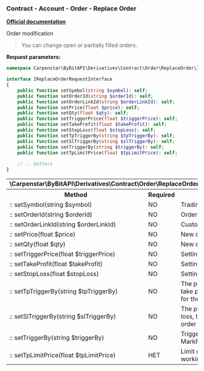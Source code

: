 ### Contract - Account - Order - Replace Order
<b>[Official documentation](https://bybit-exchange.github.io/docs/derivatives/contract/replace-order)</b>
<p>Order modification</p>

> You can change open or partially filled orders.

<p><b>Request parameters:</b></p>

```php
namespace Carpenstar\ByBitAPI\Derivatives\Contract\Order\ReplaceOrder\Interfaces;

interface IReplaceOrderRequestInterface
{
    public function setSymbol(string $symbol): self;
    public function setOrderId(string $orderId): self;
    public function setOrderLinkId(string $orderLinkId): self;
    public function setPrice(float $price): self;
    public function setQty(float $qty): self;
    public function setTriggerPrice(float $triggerPrice): self;
    public function setTakeProfit(float $takeProfit): self;
    public function setStopLoss(float $stopLoss): self;
    public function setTpTriggerBy(string $tpTriggerBy): self;
    public function setSlTriggerBy(string $slTriggerBy): self;
    public function setTriggerBy(string $triggerBy): self;
    public function setTpLimitPrice(float $tpLimitPrice): self;
    
    // .. Getters
}
```

<table style="width: 100%">
  <tr>
    <td colspan="3" style="text-align: left">
      <b>\Carpenstar\ByBitAPI\Derivatives\Contract\Order\ReplaceOrder\Interfaces\IReplaceOrderRequestInterface</b>
    </td>
  </tr>
  <tr>
    <th style="width: 45%; text-align: center">Method</th>
    <th style="width: 5%; text-align: center">Required</th>
    <th style="width: 50%; text-align: center">Description</th>
  </tr>
  <tr>
    <td>:: setSymbol(string $symbol)</td>
    <td>NO</td>
    <td> Trading pair </td>
  </tr>
  <tr>
    <td>:: setOrderId(string $orderId)</td>
    <td>NO</td>
    <td>Order ID</td>
  </tr>
  <tr>
    <td>:: setOrderLinkId(string $orderLinkId)</td>
    <td>NO</td>
    <td>Custom order ID</td>
  </tr>
  <tr>
    <td>:: setPrice(float $price)</td>
    <td>NO</td>
    <td> New order price </td>
  </tr>
  <tr>
    <td>:: setQty(float $qty)</td>
    <td>NO</td>
    <td>
      New order quantity
    </td>
  </tr>
  <tr>
    <td>:: setTriggerPrice(float $triggerPrice)</td>
    <td>NO</td>
    <td>Setting/changing trigger price</td>
  </tr>
  <tr>
    <td>:: setTakeProfit(float $takeProfit)</td>
    <td>NO</td>
    <td>Setting/changing take profit</td>
  </tr>
  <tr>
    <td>:: setStopLoss(float $stopLoss)</td>
    <td>NO</td>
    <td>Setting/changing stop loss</td>
  </tr>
  <tr>
    <td>:: setTpTriggerBy(string $tpTriggerBy)</td>
    <td>NO</td>
    <td>The price type to trigger take profit. When set a take profit, this param is required if no initial value for the order </td>
  </tr>
  <tr>
    <td>:: setSlTriggerBy(string $slTriggerBy)</td>
    <td>NO</td>
    <td>The price type to trigger stop loss. When set a stop loss, this param is required if no initial value for the order</td>
  </tr>
  <tr>
    <td>:: setTriggerBy(string $triggerBy)</td>
    <td>NO</td>
    <td>Trigger price type. LastPrice, IndexPrice, MarkPrice, LastPrice</td>
  </tr>
  <tr>
    <td>:: setTpLimitPrice(float $tpLimitPrice)</td>
    <td>НЕТ</td>
    <td>Limit order price when take profit is triggered. Only working when original order sets partial limit tp/sl</td>
  </tr>
</table>